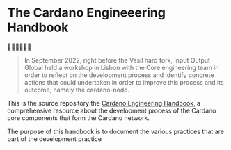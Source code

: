 # The Cardano Engineeering Handbook

:construction::construction::construction::construction::construction::construction:

> In September 2022, right before the Vasil hard fork, Input Output Global held a workshop in Lisbon with the Core engineering team in order to reflect on the development process and identify concrete actions that could undertaken in order to improve this process and its outcome, namely the cardano-node.

This is the source repository the [Cardano Engineering Handbook](), a comprehensive resource about the development process of the Cardano core components that form the Cardano network.

The purpose of this handbook is to document the various practices that are part of the development practice

